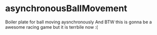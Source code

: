 # asynchronousBallMovement
Boiler plate for ball moving aysnchronously
And BTW this is gonna be a awesome racing game but it is terrbile now :(
